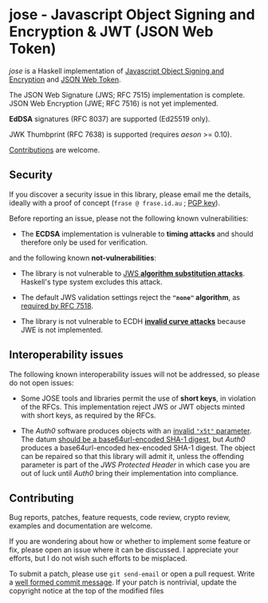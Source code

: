 # jose - Javascript Object Signing and Encryption & JWT (JSON Web Token)

*jose* is a Haskell implementation of [Javascript Object Signing and
Encryption](https://datatracker.ietf.org/wg/jose/) and [JSON Web
Token](https://tools.ietf.org/html/rfc7519).

The JSON Web Signature (JWS; RFC 7515) implementation is complete.
JSON Web Encryption (JWE; RFC 7516) is not yet implemented.

**EdDSA** signatures (RFC 8037) are supported (Ed25519 only).

JWK Thumbprint (RFC 7638) is supported (requires *aeson* >= 0.10).

[Contributions](#contributing) are welcome.

## Security

If you discover a security issue in this library, please email me
the details, ideally with a proof of concept (`frase @ frase.id.au`
; [PGP key](https://pgp.mit.edu/pks/lookup?op=get&search=0x4B5390524111E1E2)).

Before reporting an issue, please not the following known
vulnerabilities:

- The **ECDSA** implementation is vulnerable to **timing attacks** and
  should therefore only be used for verification.

and the following known **not-vulnerabilities**:

- The library is not vulnerable to [JWS **algorithm substitution
  attacks**](
  https://auth0.com/blog/critical-vulnerabilities-in-json-web-token-libraries/).
  Haskell's type system excludes this attack.

- The default JWS validation settings reject the **`"none"`
  algorithm**, as [required by RFC 7518](
  https://tools.ietf.org/html/rfc7518#section-3.6).

- The library is not vulnerable to ECDH [**invalid curve attacks**](
  https://blogs.adobe.com/security/2017/03/critical-vulnerability-uncovered-in-json-encryption.html)
  because JWE is not implemented.


## Interoperability issues

The following known interoperability issues will not be addressed,
so please do not open issues:

- Some JOSE tools and libraries permit the use of **short keys**, in
  violation of the RFCs.  This implementation reject JWS or JWT
  objects minted with short keys, as required by the RFCs.

- The *Auth0* software produces objects with an [invalid `"x5t"`
  parameter](
  https://community.auth0.com/questions/7227/certificate-thumbprint-is-longer-than-20-bytes).
  The datum [should be a base64url-encoded SHA-1 digest](
  https://tools.ietf.org/html/rfc7515#section-4.1.7), but *Auth0*
  produces a base64url-encoded hex-encoded SHA-1 digest.  The object
  can be repaired so that this library will admit it, unless the
  offending parameter is part of the *JWS Protected Header* in which
  case you are out of luck until *Auth0* bring their implementation
  into compliance.


## Contributing

Bug reports, patches, feature requests, code review, crypto review,
examples and documentation are welcome.

If you are wondering about how or whether to implement some feature
or fix, please open an issue where it can be discussed.  I
appreciate your efforts, but I do not wish such efforts to be
misplaced.

To submit a patch, please use ``git send-email`` or open a pull
request.  Write a [well formed commit message](
http://tbaggery.com/2008/04/19/a-note-about-git-commit-messages.html).
If your patch is nontrivial, update the copyright notice at the top
of the modified files
